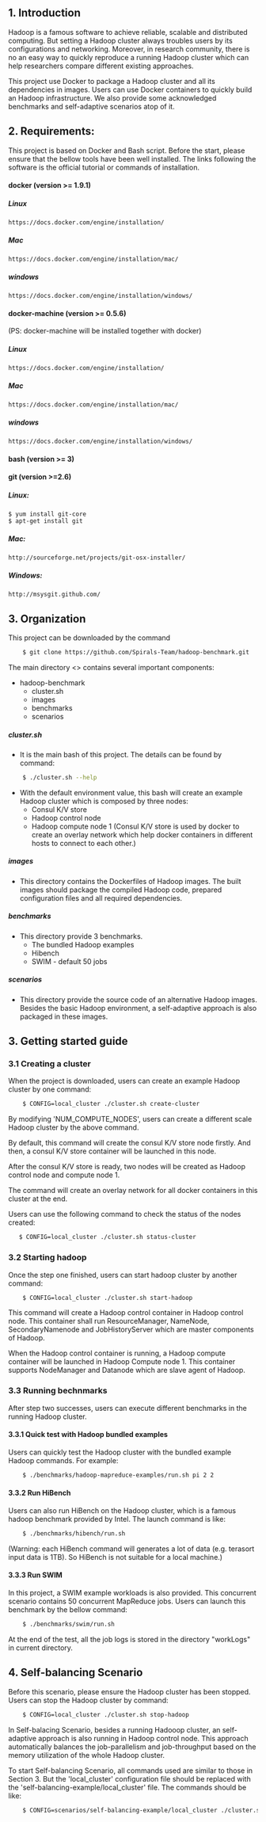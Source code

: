 ## 1. Introduction

Hadoop is a famous software to achieve reliable, scalable and distributed computing.
But setting a Hadoop cluster always troubles users by its configurations and networking.
Moreover, in research community, there is no an easy way to quickly reproduce a running Hadoop cluster which can help researchers compare different existing approaches.

This project use Docker to package a Hadoop cluster and all its dependencies in images.
Users can use Docker containers to quickly build an Hadoop infrastructure.
We also provide some acknowledged benchmarks and self-adaptive scenarios atop of it.


## 2. Requirements: 

This project is based on Docker and Bash script.
Before the start, please ensure that the bellow tools have been well installed.
The links following the software is the official tutorial or commands of installation.

#### docker (version >= 1.9.1)
##### Linux
    https://docs.docker.com/engine/installation/
##### Mac
    https://docs.docker.com/engine/installation/mac/
##### windows
    https://docs.docker.com/engine/installation/windows/
    
#### docker-machine (version >= 0.5.6)
(PS: docker-machine will be installed together with docker)
##### Linux
    https://docs.docker.com/engine/installation/
##### Mac 
    https://docs.docker.com/engine/installation/mac/
##### windows 
    https://docs.docker.com/engine/installation/windows/

#### bash (version >= 3)
    
#### git (version >=2.6)
#####    Linux: 
    $ yum install git-core
    $ apt-get install git
#####    Mac:
    http://sourceforge.net/projects/git-osx-installer/
#####    Windows:
    http://msysgit.github.com/

## 3. Organization

This project can be downloaded by the command

```sh
	$ git clone https://github.com/Spirals-Team/hadoop-benchmark.git
```

The main directory <<hadoop-benchmark>> contains several important components:
 - hadoop-benchmark
 	- cluster.sh
 	- images
	- benchmarks
	- scenarios

##### cluster.sh
 - It is the main bash of this project. The details can be found by command: 
 ```sh
	 $ ./cluster.sh --help
 ```
 - With the default environment value, this bash will create an example Hadoop cluster which is composed by three nodes:
 	- Consul K/V store
	- Hadoop control node
	- Hadoop compute node 1
	(Consul K/V store is used by docker to create an overlay network which help docker containers in different hosts to connect to each other.)
 
##### images
  - This directory contains the Dockerfiles of Hadoop images. The built images should package the compiled Hadoop code, prepared configuration files and all required dependencies.
 
##### benchmarks
  - This directory provide 3 benchmarks.
  	- The bundled Hadoop examples
	- Hibench
	- SWIM - default 50 jobs 
	
##### scenarios
 - This directory provide the source code of an alternative Hadoop images. Besides the basic Hadoop environment, a self-adaptive approach is also packaged in these images.


## 3. Getting started guide
### 3.1 Creating a cluster
When the project is downloaded, users can create an example Hadoop cluster by one command:
 ```sh
	 $ CONFIG=local_cluster ./cluster.sh create-cluster
 ```
 By modifying 'NUM_COMPUTE_NODES', users can create a different scale Hadoop cluster by the above command.
 
 By default, this command will create the consul K/V store node firstly.
 And then, a consul K/V store container will be launched in this node.
 
 After the consul K/V store is ready, two nodes will be created as Hadoop control node and compute node 1.
 
 The command will create an overlay network for all docker containers in this cluster at the end.
 
 Users can use the following command to check the status of the nodes created:
  ```sh
	 $ CONFIG=local_cluster ./cluster.sh status-cluster
 ```

### 3.2 Starting hadoop 
Once the step one finished, users can start hadoop cluster by another command:
 ```sh
	 $ CONFIG=local_cluster ./cluster.sh start-hadoop
 ```
 
 This command will create a Hadoop control container in Hadoop control node.
 This container shall run ResourceManager, NameNode, SecondaryNamenode and JobHistoryServer which are master components of Hadoop.
 
 When the Hadoop control container is running, a Hadoop compute container will be launched in Hadoop Compute node 1.
 This container supports NodeManager and Datanode which are slave agent of Hadoop.

### 3.3 Running bechnmarks
 After step two successes, users can execute different benchmarks in the running Hadoop cluster.
 
#### 3.3.1 Quick test with Hadoop bundled examples
Users can quickly test the Hadoop cluster with the bundled example Hadoop commands.
For example:
 ```sh
	 $ ./benchmarks/hadoop-mapreduce-examples/run.sh pi 2 2
 ```
 
 #### 3.3.2 Run HiBench
 Users can also run HiBench on the Hadoop cluster, which is a famous hadoop benchmark provided by Intel. The launch command is like:
 ```sh
	 $ ./benchmarks/hibench/run.sh
 ```
 (Warning: each HiBench command will generates a lot of data (e.g. terasort input data is 1TB). So HiBench  is not suitable for a local machine.)
 
#### 3.3.3 Run SWIM
 In this project, a SWIM example workloads is also provided.
 This concurrent scenario contains 50 concurrent MapReduce jobs.
 Users can launch this benchmark by the bellow command:
 ```sh
	 $ ./benchmarks/swim/run.sh
 ```
 At the end of the test, all the job logs is stored in the directory "workLogs" in current directory.
 
 
## 4. Self-balancing Scenario
 Before this scenario, please ensure the Hadoop cluster has been stopped.
 Users can stop the Hadoop cluster by command:
 ```sh
	 $ CONFIG=local_cluster ./cluster.sh stop-hadoop
 ```
 
 In Self-balacing Scenario, besides a running Hadooop cluster, an self-adaptive approach is also running in Hadoop control node.
 This approach automatically balances the job-parallelism and job-throughput based on the memory utilization of the whole Hadoop cluster.
 
 To start Self-balancing Scenario, all commands used are similar to those in Section 3.
 But the 'local_cluster' configuration file should be replaced with the 'self-balancing-example/local_cluster' file.
 The commands should be like:
 ```sh
	 $ CONFIG=scenarios/self-balancing-example/local_cluster ./cluster.sh start-hadoop
 ```